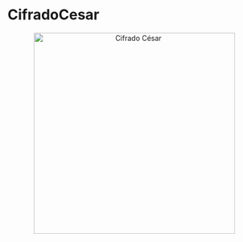 # CifradoCesar
<p align="center">
  <img src="https://raw.githubusercontent.com/justingarciaH/CifradoCesar/main/cifrado_cesar.png" width="400" alt="Cifrado César">
</p>
